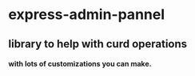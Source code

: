 # express-admin-pannel

## library to help with curd operations

#### with lots of customizations you can make.
